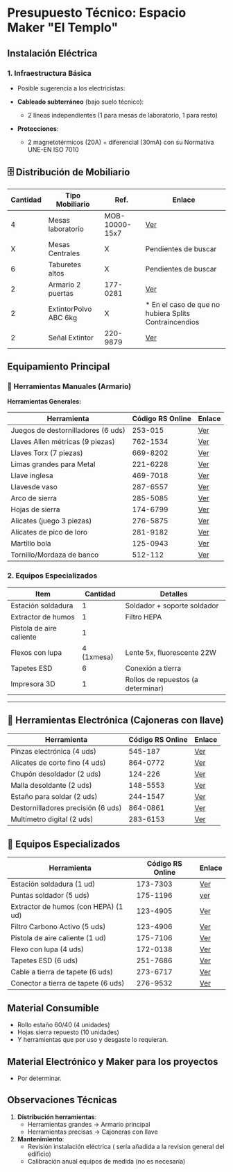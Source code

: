 # Presupuesto Técnico: Espacio Maker "El Templo"



## **Instalación Eléctrica**
### 1. **Infraestructura Básica**
- Posible sugerencia a los electricistas:
- **Cableado subterráneo** (bajo suelo técnico):
  - 2 líneas independientes (1 para mesas de laboratorio, 1 para resto)

- **Protecciones**:
  - 2 magnetotérmicos (20A) + diferencial (30mA) con su Normativa UNE-EN ISO 7010 




## **🗄️ Distribución de Mobiliario**

| Cantidad | Tipo Mobiliario | Ref. | Enlace         |
|---|--------------------|----------|------------------------------------|
| 4 | Mesas laboratorio  | MOB-10000-15x7 | [Ver](http://www.electrostatex.com/Productos-Antiestaticos/mesa-trabajo-antiestatica.php) |
| X | Mesas Centrales    |    X     | Pendientes de buscar |
| 6 | Taburetes altos    |    X     | Pendientes de buscar |
| 2 | Armario 2 puertas  | 177-0281 | [Ver](https://es.rs-online.com/web/p/armarios-de-almacenaje/1770281?gb=s) |
| 2 |ExtintorPolvo ABC 6kg |    X    |  * En el caso de que no hubiera Splits Contraincendios  |
| 2 | Señal Extintor     | 220-9879 | [Ver](https://es.rs-online.com/web/p/senales-de-proteccion-contra-incendios/2209879?gb=s) |

## **Equipamiento Principal**
### 🔧 Herramientas Manuales (Armario)
**Herramientas Generales:**


| Herramienta                            | Código RS Online | Enlace |
|----------------------------------------|------------------|--------|
| Juegos de destornilladores (6 uds)     | 253-015          | [Ver](https://es.rs-online.com/web/p/juegos-de-destornilladores/0253015?gb=s) |
| Llaves Allen métricas (9 piezas)       | 762-1534         | [Ver](https://es.rs-online.com/web/p/llaves-hexagonales/7621534?gb=s) |
| Llaves Torx (7 piezas)                 | 669-8202         | [Ver](https://es.rs-online.com/web/p/llaves-torx/6698202?gb=s) |
| Limas grandes para Metal               | 221-6228         | [Ver](https://es.rs-online.com/web/p/limas/2216228?gb=s) |
| Llave inglesa                          | 469-7018         | [Ver](https://es.rs-online.com/web/p/llaves-ajustables/4697018?gb=s) |
| Llavesde vaso                          | 287-6557         | [Ver](https://es.rs-online.com/web/p/llaves-de-carraca/2876557) |
| Arco de sierra                         | 285-5085         | [Ver](https://es.rs-online.com/web/p/sierras-manuales/2855085?gb=s) |
| Hojas de sierra                        | 174-6799         | [Ver](https://es.rs-online.com/web/p/hojas-de-sierras-de-mano/1746799?gb=s) |
| Alicates (juego 3 piezas)              | 276-5875         | [Ver](https://es.rs-online.com/web/p/alicates/2765875?gb=s) |
| Alicates de pico de loro               | 281-9182         | [Ver](https://es.rs-online.com/web/p/alicates/2819182?gb=s) |
| Martillo bola                          | 125-0943         | [Ver](https://es.rs-online.com/web/p/martillos/1250943?gb=s) |
| Tornillo/Mordaza de banco              | 512-112          | [Ver](https://es.rs-online.com/web/p/tornillos-de-banco/0512112?gb=a) |


### 2. **Equipos Especializados**
| Item                  | Cantidad | Detalles                          |
|-----------------------|----------|-----------------------------------|
| Estación soldadura    | 1        | Soldador + soporte soldador        |
| Extractor de humos    | 1        | Filtro HEPA                       |
| Pistola de aire caliente | 1     |                                   |
| Flexos con lupa       | 4 (1xmesa)| Lente 5x, fluorescente 22W        |
| Tapetes ESD           | 6        | Conexión a tierra                 |
| Impresora 3D          | 1        | Rollos de repuestos (a determinar)|

---



## 🔌 Herramientas Electrónica (Cajoneras con llave)

| Herramienta                            | Código RS Online | Enlace |
|----------------------------------------|------------------|--------|
| Pinzas electrónica (4 uds)             | 545-187          | [Ver](https://es.rs-online.com/web/p/pinzas/0545187?gb=s) |
| Alicates de corte fino (4 uds)         | 864-0772         | [Ver](https://es.rs-online.com/web/p/alicates-de-corte/8640772?gb=a) |
| Chupón desoldador (2 uds)              | 124-226          | [Ver](https://es.rs-online.com/web/p/desoldadores/124226/) |
| Malla desoldante   (2 uds)             | 148-5553         | [Ver](https://es.rs-online.com/web/p/mallas-desoldadoras/1485553?gb=s) |
| Estaño para soldar (2 uds)             | 244-1547         | [Ver](https://es.rs-online.com/web/p/estano-e-hilo-de-soldar/2441547?gb=s) |
| Destornilladores precisión (6 uds)     | 864-0861         | [Ver](https://es.rs-online.com/web/p/juegos-de-destornilladores/8640861?gb=s) |
| Multímetro digital (2 uds)             | 283-6153         | [Ver](https://es.rs-online.com/web/p/multimetros/2836153?gb=s) |

## 🧪 Equipos Especializados

| Herramienta                            | Código RS Online | Enlace |
|----------------------------------------|------------------|--------|
| Estación soldadura    (1 ud)           | 173-7303         | [Ver](https://es.rs-online.com/web/p/estaciones-de-soldadura/1737303?gb=s) |
| Puntas soldador        (5 uds)         | 175-1196         | [ver](https://es.rs-online.com/web/p/puntas-de-soldadores-electricos/1751196) |
| Extractor de humos (con HEPA) (1 ud)   | 123-4905         | [Ver](https://es.rs-online.com/web/p/aspiradores-de-humo-de-soldadura/1234905?gb=s) |
| Filtro Carbono Activo (5 uds)          | 123-4906         | [Ver](https://es.rs-online.com/web/p/accesorios-para-aspiradores-de-humo-de-soldadura/1234906) |
| Pistola de aire caliente   (1 ud)      | 175-7106         | [Ver](https://es.rs-online.com/web/p/pistolas-de-aire-caliente/1757106?gb=s) |
| Flexo con lupa (4 uds)                 | 172-0138         | [Ver](https://es.rs-online.com/web/p/lamparas-de-aumento/1720138) |
| Tapetes ESD (6 uds)                    | 251-7686         | [Ver](https://es.rs-online.com/web/p/alfombras-antiestaticas/2517686?gb=s) |
| Cable a tierra de tapete (6 uds)       | 273-6717         | [Ver](https://es.rs-online.com/web/p/puesta-a-tierra-esd/2736717) |
| Conector a tierra de tapete (6 uds)    | 276-9532         | [Ver](https://es.rs-online.com/web/p/puesta-a-tierra-esd/2769532) |





## **Material Consumible**
- Rollo estaño 60/40 (4 unidades)
- Hojas sierra repuesto (10 unidades)
- Y herramientas que por uso y desgaste lo requieran.

## **Material Electrónico y Maker para los proyectos**
  - Por determinar.

## **Observaciones Técnicas**
1. **Distribución herramientas**:
   - Herramientas grandes → Armario principal
   - Herramientas precisas → Cajoneras con llave
2. **Mantenimiento**:
   - Revisión instalación eléctrica ( sería añadida a la revision general del edificio)
   - Calibración anual equipos de medida (no es necesaría)

